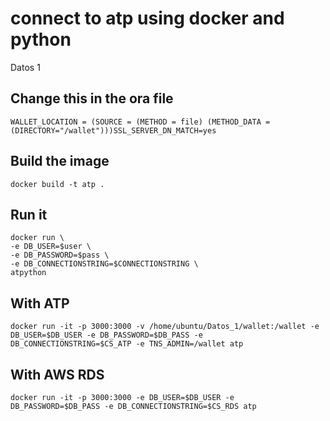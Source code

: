 # connect to atp using docker and python

Datos 1

## Change this in the ora file

`WALLET_LOCATION = (SOURCE = (METHOD = file) (METHOD_DATA = (DIRECTORY="/wallet")))SSL_SERVER_DN_MATCH=yes`

## Build the image

    docker build -t atp .

## Run it

    docker run \
    -e DB_USER=$user \
    -e DB_PASSWORD=$pass \
    -e DB_CONNECTIONSTRING=$CONNECTIONSTRING \
    atpython

## With ATP

    docker run -it -p 3000:3000 -v /home/ubuntu/Datos_1/wallet:/wallet -e DB_USER=$DB_USER -e DB_PASSWORD=$DB_PASS -e DB_CONNECTIONSTRING=$CS_ATP -e TNS_ADMIN=/wallet atp

## With AWS RDS

    docker run -it -p 3000:3000 -e DB_USER=$DB_USER -e DB_PASSWORD=$DB_PASS -e DB_CONNECTIONSTRING=$CS_RDS atp
